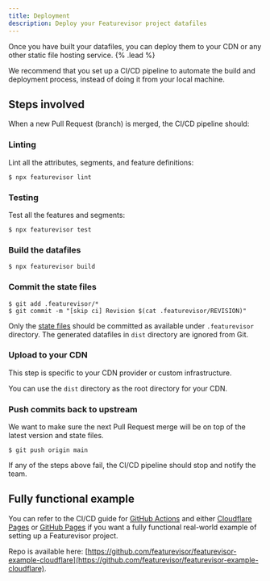 ```yaml
---
title: Deployment
description: Deploy your Featurevisor project datafiles
---
```


Once you have built your datafiles, you can deploy them to your CDN or any other static file hosting service. {% .lead %}

We recommend that you set up a CI/CD pipeline to automate the build and deployment process, instead of doing it from your local machine.

## Steps involved

When a new Pull Request (branch) is merged, the CI/CD pipeline should:

### Linting

Lint all the attributes, segments, and feature definitions:

```
$ npx featurevisor lint
```

### Testing

Test all the features and segments:

```
$ npx featurevisor test
```

### Build the datafiles

```
$ npx featurevisor build
```

### Commit the state files

```
$ git add .featurevisor/*
$ git commit -m "[skip ci] Revision $(cat .featurevisor/REVISION)"
```

Only the [state files](/docs/state-files) should be committed as available under `.featurevisor` directory. The generated datafiles in `dist` directory are ignored from Git.

### Upload to your CDN

This step is specific to your CDN provider or custom infrastructure.

You can use the `dist` directory as the root directory for your CDN.

### Push commits back to upstream

We want to make sure the next Pull Request merge will be on top of the latest version and state files.

```
$ git push origin main
```

If any of the steps above fail, the CI/CD pipeline should stop and notify the team.

## Fully functional example

You can refer to the CI/CD guide for [GitHub Actions](/docs/integrations/github-actions) and either [Cloudflare Pages](/docs/integrations/cloudflare-pages) or [GitHub Pages](/docs/integrations/github-pages) if you want a fully functional real-world example of setting up a Featurevisor project.

Repo is available here: [https://github.com/featurevisor/featurevisor-example-cloudflare](https://github.com/featurevisor/featurevisor-example-cloudflare).
